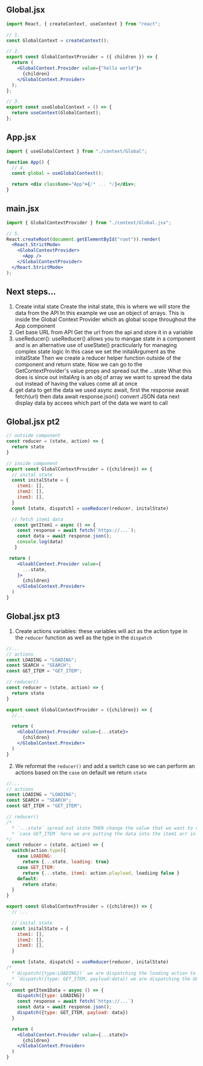 ## Global.jsx

```jsx
import React, { createContext, useContext } from "react";

// 1.
const GlobalContext = createContext();

// 2.
export const GlobalContextProvider = ({ children }) => {
  return (
    <GlobalContext.Provider value={"hello world"}>
      {children}
    </GlobalContext.Provider>
  );
};

// 3.
export const useGlobalContext = () => {
  return useContext(GlobalContext);
};
```

## App.jsx

```jsx
import { useGlobalContext } from "./context/Global";

function App() {
  // 4.
  const global = useGlobalContext();

  return <div className="App">{/* ... */}</div>;
}
```

## main.jsx

```jsx
import { GlobalContextProvider } from "./context/Global.jsx";

// 5.
React.createRoot(document.getElementById("root")).render(
  <React.StrictMode>
    <GlobalContextProvider>
      <App />
    </GlobalContextProvider>
  </React.StrictMode>
);
```

## Next steps...

1. Create inital state
   Create the inital state, this is where we will store the data from the API
   In this example we use an object of arrays. This is inside the Global Context Provider which as global scope throughout the App component
2. Get base URL from API
   Get the url from the api and store it in a variable
3. useReducer():
   useReducer() allows you to mangae state in a component and is an alternative use of useState() practicularly for managing complex state logic
   In this case we set the initalArgument as the initalState
   Then we create a reducer helper function outside of the component and return state. Now we can go to the GetContextProvider's value props and spread out the ...state
   What this does is since out initalArg is an obj of array we want to spread the data out instead of having the values come all at once
4. get data
   to get the data we used async await, first the response await fetch(url)
   then data await response.json() convert JSON data
   next display data by accees which part of the data we want to call

## Global.jsx pt2

```jsx
// outside component
const reducer = (state, action) => {
  return state
}

// inside component
export const GlobalContextProvider = ({children}) => {
  // inital state
  const initalState = {
    item1: [],
    item2: [],
    item3: [],
  }
  const [state, dispatch] = useReducer(reducer, initalState)

  // fetch item1 data
   const getItem1 = async () => {
    const response = await fetch(`https://...`);
    const data = await response.json();
    console.log(data)
   }

 return (
    <GloablContext.Provider value={
      ...state,
    }>
      {children}
    </GlobalContext.Provider>
  )
}
```

## Global.jsx pt3

1. Create actions variables: these variables will act as the action type in the `reducer` function as well as the type in the `dispatch`

```jsx
//...
// actions
const LOADING = "LOADING";
const SEARCH = "SEARCH";
const GET_ITEM = "GET_ITEM";

// reducer()
const reducer = (state, action) => {
  return state
}

export const GlobalContextProvider = ({children}) => {
  //...

  return (
    <GlobalContext.Provider value={...state}>
      {children}
    </GlobalContext.Provider>
  )
}
```

2. We reformat the `reducer()` and add a switch case so we can perform an actions based on the `case` on default we return `state`

```jsx
//...
// actions
const LOADING = "LOADING";
const SEARCH = "SEARCH";
const GET_ITEM = "GET_ITEM";

// reducer()
/*
  * `...state` spread out state THEN change the value that we want to change
  * `case GET_ITEM` here we are putting the data into the item1 arr in state and changing the loading value back to false
*/
const reducer = (state, action) => {
  switch(action.type){
    case LOADING:
      return {...state, loading: true}
    case GET_ITEM:
      return {...state, item1: action.playload, loadiing false }
    default:
      return state;
  }
}

export const GlobalContextProvider = ({children}) => {
  // ...

  // inital state
  const initalState = {
    item1: [],
    item2: [],
    item3: [],
  }

  const [state, dispatch] = useReducer(reducer, initalState)
/*
  *`dispatch({type:LOADING})` we are dispatching the loading action to run
  * `dispatch({type: GET_ITEM, payload:data}) we are dispatching the GET_ITEM action to run with the payload of the data that we got from the API
*/
  const getItem1Data = async () => {
    dispatch({type: LOADING})
    const response = await fetch(`https://...`)
    const data = await response.json();
    dispatch({type: GET_ITEM, payload: data})
  }

  return (
    <GlobalContext.Provider value={...state}>
      {children}
    </GlobalContext.Provider>
  )
}
```
